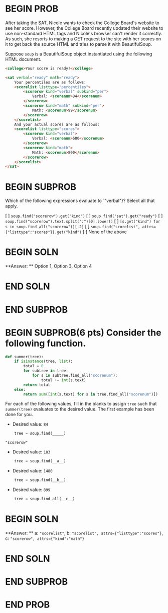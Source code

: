 # BEGIN PROB
After taking the SAT, Nicole wants to check the College Board's website to see her score. However, the College Board recently updated their website to use non-standard HTML tags and Nicole's browser can't render it correctly. As such, she resorts to making a GET request to the site with her scores on it to get back the source HTML and tries to parse it with BeautifulSoup.

Suppose `soup` is a BeautifulSoup object instantiated using the following HTML document.

```html
<college>Your score is ready!</college>

<sat verbal="ready" math="ready">
    Your percentiles are as follows:
    <scorelist listtype="percentiles">
        <scorerow kind="verbal" subkind="per">
            Verbal: <scorenum>84</scorenum>
        </scorerow>
        <scorerow kind="math" subkind="per">
            Math: <scorenum>99</scorenum>
        </scorerow>
    </scorelist>
    And your actual scores are as follows:
    <scorelist listtype="scores">
        <scorerow kind="verbal">
            Verbal: <scorenum>680</scorenum>
        </scorerow>
        <scorerow kind="math">
            Math: <scorenum>800</scorenum>
        </scorerow>
    </scorelist>
</sat>
```

# BEGIN SUBPROB
Which of the following expressions evaluate to `"verbal"}? Select all that apply.

[ ] `soup.find("scorerow").get("kind")`
[ ] `soup.find("sat").get("ready")`
[ ] `soup.find("scorerow").text.split(":")[0].lower()`
[ ] `[s.get("kind") for s in soup.find_all("scorerow")][-2]`
[ ] `soup.find("scorelist", attrs={"listtype":"scores"}).get("kind")`
[ ] None of the above

# BEGIN SOLN
**Answer: ** Option 1, Option 3, Option 4

# END SOLN

# END SUBPROB

# BEGIN SUBPROB(6 pts) Consider the following function.

```py
def summer(tree):
    if isinstance(tree, list):
        total = 0
        for subtree in tree:
            for s in subtree.find_all("scorenum"):
                total += int(s.text)
        return total
    else:
        return sum([int(s.text) for s in tree.find_all("scorenum")])
```

For each of the following values, fill in the blanks to assign `tree` such that `summer(tree)` evaluates to the desired value. The first example has been done for you.

-   Desired value: `84` 

```py
    tree = soup.find(_____)
```
`"scorerow"`

-   Desired value: `183`

```py
    tree = soup.find(__a__)
```

-   Desired value: `1480`

```py
    tree = soup.find(__b__)
```

-   Desired value: `899`

```py
    tree = soup.find_all(__c__)
```

# BEGIN SOLN
**Answer: ** a: `"scorelist"`, b: `"scorelist", attrs={"listtype":"scores"}`, c: `"scorerow", attrs={"kind":"math"}`

# END SOLN

# END SUBPROB

# END PROB